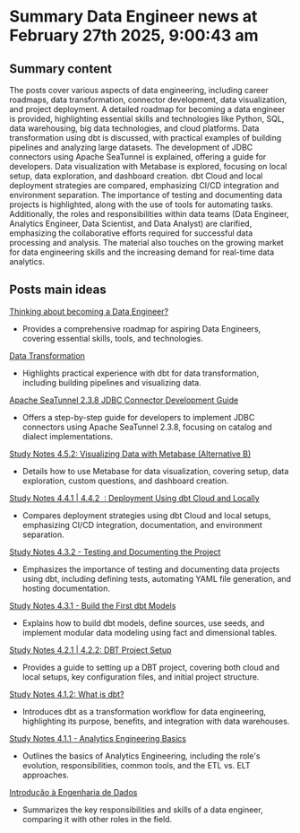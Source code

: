 # Summary Data Engineer news at February 27th 2025, 9:00:43 am
## Summary content
The posts cover various aspects of data engineering, including career roadmaps, data transformation, connector development, data visualization, and project deployment. A detailed roadmap for becoming a data engineer is provided, highlighting essential skills and technologies like Python, SQL, data warehousing, big data technologies, and cloud platforms. Data transformation using dbt is discussed, with practical examples of building pipelines and analyzing large datasets. The development of JDBC connectors using Apache SeaTunnel is explained, offering a guide for developers. Data visualization with Metabase is explored, focusing on local setup, data exploration, and dashboard creation. dbt Cloud and local deployment strategies are compared, emphasizing CI/CD integration and environment separation. The importance of testing and documenting data projects is highlighted, along with the use of tools for automating tasks. Additionally, the roles and responsibilities within data teams (Data Engineer, Analytics Engineer, Data Scientist, and Data Analyst) are clarified, emphasizing the collaborative efforts required for successful data processing and analysis. The material also touches on the growing market for data engineering skills and the increasing demand for real-time data analytics.

## Posts main ideas
[Thinking about becoming a Data Engineer?](https://dev.to/henryclapton/thinking-about-becoming-a-data-engineer-phb)
*   Provides a comprehensive roadmap for aspiring Data Engineers, covering essential skills, tools, and technologies.

[Data Transformation](https://dev.to/grokker_f9bf83d79cb9beb6f/data-transformation-54j8)
*   Highlights practical experience with dbt for data transformation, including building pipelines and visualizing data.

[Apache SeaTunnel 2.3.8 JDBC Connector Development Guide](https://dev.to/seatunnel/apache-seatunnel-238-jdbc-connector-development-guide-54e5)
*   Offers a step-by-step guide for developers to implement JDBC connectors using Apache SeaTunnel 2.3.8, focusing on catalog and dialect implementations.

[Study Notes 4.5.2: Visualizing Data with Metabase (Alternative B)](https://dev.to/pizofreude/study-notes-452-visualizing-data-with-metabase-alternative-b-2g4c)
*   Details how to use Metabase for data visualization, covering setup, data exploration, custom questions, and dashboard creation.

[Study Notes 4.4.1 | 4.4.2  : Deployment Using dbt Cloud and Locally](https://dev.to/pizofreude/study-notes-441-442-deployment-using-dbt-cloud-and-locally-dga)
*   Compares deployment strategies using dbt Cloud and local setups, emphasizing CI/CD integration, documentation, and environment separation.

[Study Notes 4.3.2 - Testing and Documenting the Project](https://dev.to/pizofreude/study-notes-432-testing-and-documenting-the-project-5fjn)
*   Emphasizes the importance of testing and documenting data projects using dbt, including defining tests, automating YAML file generation, and hosting documentation.

[Study Notes 4.3.1 - Build the First dbt Models](https://dev.to/pizofreude/study-notes-431-build-the-first-dbt-models-2nl3)
*   Explains how to build dbt models, define sources, use seeds, and implement modular data modeling using fact and dimensional tables.

[Study Notes 4.2.1 | 4.2.2: DBT Project Setup](https://dev.to/pizofreude/study-notes-421-422-dbt-project-setup-2d4d)
*   Provides a guide to setting up a DBT project, covering both cloud and local setups, key configuration files, and initial project structure.

[Study Notes 4.1.2: What is dbt?](https://dev.to/pizofreude/study-notes-412-what-is-dbt-3774)
*   Introduces dbt as a transformation workflow for data engineering, highlighting its purpose, benefits, and integration with data warehouses.

[Study Notes 4.1.1 - Analytics Engineering Basics](https://dev.to/pizofreude/study-notes-411-analytics-engineering-basics-pgn)
*   Outlines the basics of Analytics Engineering, including the role's evolution, responsibilities, common tools, and the ETL vs. ELT approaches.

[Introdução à Engenharia de Dados](https://dev.to/1cadumagalhaes/introducao-a-engenharia-de-dados-323e)
*   Summarizes the key responsibilities and skills of a data engineer, comparing it with other roles in the field.

